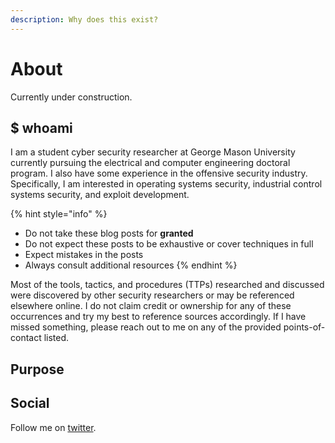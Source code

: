 ```yaml
---
description: Why does this exist?
---
```


# About

Currently under construction.

## $ whoami

I am a student cyber security researcher at George Mason University currently pursuing the electrical and computer engineering doctoral program. I also have some experience in the offensive security industry. Specifically, I am interested in operating systems security, industrial control systems security, and exploit development.

{% hint style="info" %}
* Do not take these blog posts for **granted**
* Do not expect these posts to be exhaustive or cover techniques in full
* Expect mistakes in the posts
* Always consult additional resources
{% endhint %}

Most of the tools, tactics, and procedures \(TTPs\) researched and discussed were discovered by other security researchers or may be referenced elsewhere online. I do not claim credit or ownership for any of these occurrences and try my best to reference sources accordingly. If I have missed something, please reach out to me on any of the provided points-of-contact listed.

## Purpose

## Social

Follow me on [twitter](https://twitter.com/pedreg0n).

